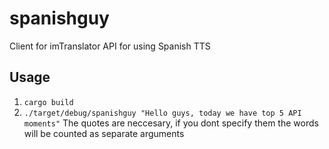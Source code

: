 # spanishguy
Client for imTranslator API for using Spanish TTS

## Usage
1. `cargo build`
2. `./target/debug/spanishguy "Hello guys, today we have top 5 API moments"`
The quotes are neccesary, if you dont specify them the words will be counted as separate arguments
